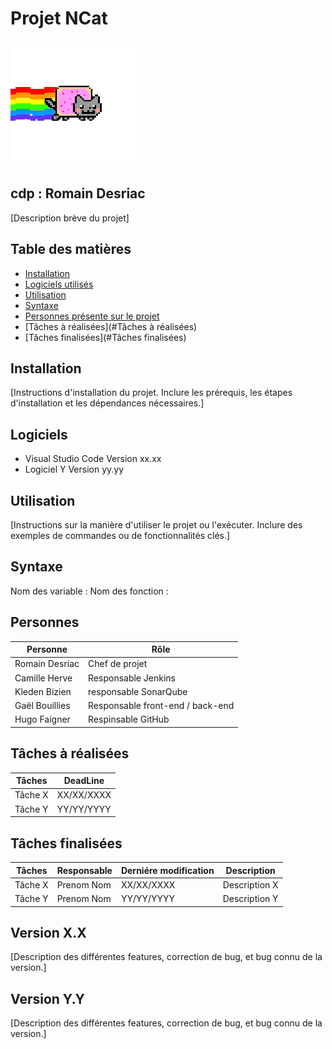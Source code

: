 # Projet NCat  	
![.](https://github.com/m00nl1ght27/QUALITE/blob/main/cat-nyan-cat.gif)
## cdp : Romain Desriac

[Description brève du projet]

## Table des matières

- [Installation](#installation)
- [Logiciels utilisés](#Logiciels)
- [Utilisation](#utilisation)
- [Syntaxe](#syntaxe)
- [Personnes présente sur le projet](#Personnes)
- [Tâches à réalisées](#Tâches à réalisées)
- [Tâches finalisées](#Tâches finalisées)

## Installation

[Instructions d'installation du projet. Inclure les prérequis, les étapes d'installation et les dépendances nécessaires.]

## Logiciels

* Visual Studio Code Version xx.xx 
* Logiciel Y Version yy.yy

## Utilisation

[Instructions sur la manière d'utiliser le projet ou l'exécuter. Inclure des exemples de commandes ou de fonctionnalités clés.]

## Syntaxe

Nom des variable :
Nom des fonction :

## Personnes

| Personne       | Rôle                             |
|----------------|----------------------------------|
| Romain Desriac | Chef de projet                   |
| Camille Herve  | Responsable Jenkins              |
| Kleden Bizien  | responsable SonarQube            |
| Gaël Bouillies | Responsable front-end / back-end |
| Hugo Faigner   | Respinsable GitHub               |

## Tâches à réalisées

| Tâches         | DeadLine   |
|----------------|------------|
| Tâche X        | XX/XX/XXXX |
| Tâche Y        | YY/YY/YYYY |   

## Tâches finalisées

| Tâches         | Responsable   | Derniére modification | Description   |
|----------------|---------------|-----------------------|---------------|
| Tâche X        | Prenom Nom    | XX/XX/XXXX            | Description X |
| Tâche Y        | Prenom Nom    | YY/YY/YYYY            | Description Y | 

## Version X.X

[Description des différentes features, correction de bug, et bug connu de la version.]

## Version Y.Y

[Description des différentes features, correction de bug, et bug connu de la version.]
